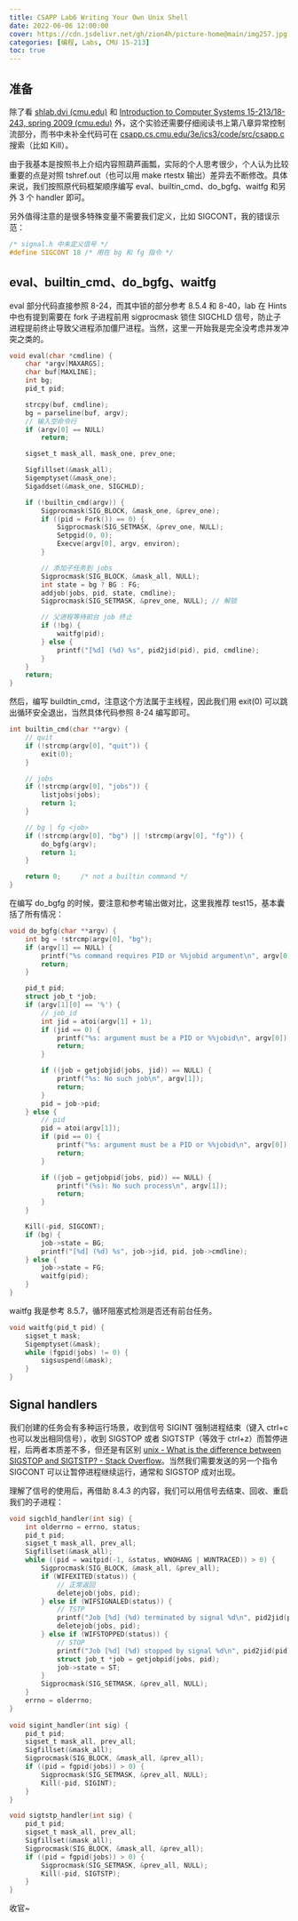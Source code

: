 ```yaml
---
title: CSAPP Lab6 Writing Your Own Unix Shell
date: 2022-06-06 12:00:00
cover: https://cdn.jsdelivr.net/gh/zion4h/picture-home@main/img257.jpg
categories: [编程, Labs, CMU 15-213]
toc: true
---
```


## 准备

除了看 [shlab.dvi (cmu.edu)](http://csapp.cs.cmu.edu/3e/shlab.pdf) 和 [Introduction to Computer Systems 15-213/18-243, spring 2009 (cmu.edu)](https://www.cs.cmu.edu/~213/lectures/15-ecf-signals.pdf) 外，这个实验还需要仔细阅读书上第八章异常控制流部分，而书中未补全代码可在 [csapp.cs.cmu.edu/3e/ics3/code/src/csapp.c](http://csapp.cs.cmu.edu/3e/ics3/code/src/csapp.c) 搜索（比如 Kill）。
<!--more-->

由于我基本是按照书上介绍内容照葫芦画瓢，实际的个人思考很少，个人认为比较重要的点是对照 tshref.out（也可以用 make rtestx 输出）差异去不断修改。具体来说，我们按照原代码框架顺序编写 eval、builtin_cmd、do_bgfg、waitfg 和另外 3 个 handler 即可。

另外值得注意的是很多特殊变量不需要我们定义，比如 SIGCONT，我的错误示范：

```c
/* signal.h 中未定义信号 */
#define SIGCONT 18 /* 用在 bg 和 fg 指令 */
```

## eval、builtin_cmd、do_bgfg、waitfg

eval 部分代码直接参照 8-24，而其中锁的部分参考 8.5.4 和 8-40，lab 在 Hints 中也有提到需要在 fork 子进程前用 sigprocmask 锁住 SIGCHLD 信号，防止子进程提前终止导致父进程添加僵尸进程。当然，这里一开始我是完全没考虑并发冲突之类的。

```c
void eval(char *cmdline) {
    char *argv[MAXARGS];
    char buf[MAXLINE];
    int bg;
    pid_t pid;

    strcpy(buf, cmdline);
    bg = parseline(buf, argv);
    // 输入空命令行
    if (argv[0] == NULL)
        return;

    sigset_t mask_all, mask_one, prev_one;

    Sigfillset(&mask_all);
    Sigemptyset(&mask_one);
    Sigaddset(&mask_one, SIGCHLD);

    if (!builtin_cmd(argv)) {
        Sigprocmask(SIG_BLOCK, &mask_one, &prev_one);
        if ((pid = Fork()) == 0) {
            Sigprocmask(SIG_SETMASK, &prev_one, NULL);
            Setpgid(0, 0);
            Execve(argv[0], argv, environ);
        }

        // 添加子任务到 jobs
        Sigprocmask(SIG_BLOCK, &mask_all, NULL);
        int state = bg ? BG : FG;
        addjob(jobs, pid, state, cmdline);
        Sigprocmask(SIG_SETMASK, &prev_one, NULL); // 解锁

        // 父进程等待前台 job 终止
        if (!bg) {
            waitfg(pid);
        } else {
            printf("[%d] (%d) %s", pid2jid(pid), pid, cmdline);
        }
    }
    return;
}
```

然后，编写 buildtin_cmd，注意这个方法属于主线程，因此我们用 exit(0) 可以跳出循环安全退出，当然具体代码参照 8-24 编写即可。

```c
int builtin_cmd(char **argv) {
    // quit
    if (!strcmp(argv[0], "quit")) {
        exit(0);
    }

    // jobs
    if (!strcmp(argv[0], "jobs")) {
        listjobs(jobs);
        return 1;
    }

    // bg | fg <job>
    if (!strcmp(argv[0], "bg") || !strcmp(argv[0], "fg")) {
        do_bgfg(argv);
        return 1;
    }

    return 0;     /* not a builtin command */
}
```

在编写 do_bgfg 的时候，要注意和参考输出做对比，这里我推荐 test15，基本囊括了所有情况：

```c
void do_bgfg(char **argv) {
    int bg = !strcmp(argv[0], "bg");
    if (argv[1] == NULL) {
        printf("%s command requires PID or %%jobid argument\n", argv[0]);
        return;
    }

    pid_t pid;
    struct job_t *job;
    if (argv[1][0] == '%') {
        // job_id
        int jid = atoi(argv[1] + 1);
        if (jid == 0) {
            printf("%s: argument must be a PID or %%jobid\n", argv[0]);
            return;
        }

        if ((job = getjobjid(jobs, jid)) == NULL) {
            printf("%s: No such job\n", argv[1]);
            return;
        }
        pid = job->pid;
    } else {
        // pid
        pid = atoi(argv[1]);
        if (pid == 0) {
            printf("%s: argument must be a PID or %%jobid\n", argv[0]);
            return;
        }

        if ((job = getjobpid(jobs, pid)) == NULL) {
            printf("(%s): No such process\n", argv[1]);
            return;
        }
    }

    Kill(-pid, SIGCONT);
    if (bg) {
        job->state = BG;
        printf("[%d] (%d) %s", job->jid, pid, job->cmdline);
    } else {
        job->state = FG;
        waitfg(pid);
    }
}
```

waitfg 我是参考 8.5.7，循环阻塞式检测是否还有前台任务。

```c
void waitfg(pid_t pid) {
    sigset_t mask;
    Sigemptyset(&mask);
    while (fgpid(jobs) != 0) {
        sigsuspend(&mask);
    }
}
```

## Signal handlers

我们创建的任务会有多种运行场景，收到信号 SIGINT 强制进程结束（键入 ctrl+c 也可以发出相同信号），收到 SIGSTOP 或者 SIGTSTP（等效于 ctrl+z）而暂停进程，后两者本质差不多，但还是有区别 [unix - What is the difference between SIGSTOP and SIGTSTP? - Stack Overflow](https://stackoverflow.com/questions/11886812/what-is-the-difference-between-sigstop-and-sigtstp)。当然我们需要发送的另一个指令 SIGCONT 可以让暂停进程继续运行，通常和 SIGSTOP 成对出现。

理解了信号的使用后，再借助 8.4.3 的内容，我们可以用信号去结束、回收、重启我们的子进程：

```c
void sigchld_handler(int sig) {
    int olderrno = errno, status;
    pid_t pid;
    sigset_t mask_all, prev_all;
    Sigfillset(&mask_all);
    while ((pid = waitpid(-1, &status, WNOHANG | WUNTRACED)) > 0) {
        Sigprocmask(SIG_BLOCK, &mask_all, &prev_all);
        if (WIFEXITED(status)) {
            // 正常返回
            deletejob(jobs, pid);
        } else if (WIFSIGNALED(status)) {
            // TSTP
            printf("Job [%d] (%d) terminated by signal %d\n", pid2jid(pid), pid, WTERMSIG(status));
            deletejob(jobs, pid);
        } else if (WIFSTOPPED(status)) {
            // STOP
            printf("Job [%d] (%d) stopped by signal %d\n", pid2jid(pid), pid, WSTOPSIG(status));
            struct job_t *job = getjobpid(jobs, pid);
            job->state = ST;
        }
        Sigprocmask(SIG_SETMASK, &prev_all, NULL);
    }
    errno = olderrno;
}
 
void sigint_handler(int sig) {
    pid_t pid;
    sigset_t mask_all, prev_all;
    Sigfillset(&mask_all);
    Sigprocmask(SIG_BLOCK, &mask_all, &prev_all);
    if ((pid = fgpid(jobs)) > 0) {
        Sigprocmask(SIG_SETMASK, &prev_all, NULL);
        Kill(-pid, SIGINT);
    }
}

void sigtstp_handler(int sig) {
    pid_t pid;
    sigset_t mask_all, prev_all;
    Sigfillset(&mask_all);
    Sigprocmask(SIG_BLOCK, &mask_all, &prev_all);
    if ((pid = fgpid(jobs)) > 0) {
        Sigprocmask(SIG_SETMASK, &prev_all, NULL);
        Kill(-pid, SIGTSTP);
    }
}
```

收官~
